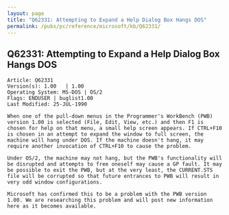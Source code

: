 ```yaml
---
layout: page
title: "Q62331: Attempting to Expand a Help Dialog Box Hangs DOS"
permalink: /pubs/pc/reference/microsoft/kb/Q62331/
---
```


## Q62331: Attempting to Expand a Help Dialog Box Hangs DOS

	Article: Q62331
	Version(s): 1.00   | 1.00
	Operating System: MS-DOS | OS/2
	Flags: ENDUSER | buglist1.00
	Last Modified: 25-JUL-1990
	
	When one of the pull-down menus in the Programmer's WorkBench (PWB)
	version 1.00 is selected (File, Edit, View, etc.) and then F1 is
	chosen for help on that menu, a small help screen appears. If CTRL+F10
	is chosen in an attempt to expand the window to full screen, the
	machine will hang under DOS. If the machine doesn't hang, it may
	require another invocation of CTRL+F10 to cause the problem.
	
	Under OS/2, the machine may not hang, but the PWB's functionality will
	be disrupted and attempts to free oneself may cause a GP fault. It may
	be possible to exit the PWB, but at the very least, the CURRENT.STS
	file will be corrupted so that future entrances to PWB will result in
	very odd window configurations.
	
	Microsoft has confirmed this to be a problem with the PWB version
	1.00. We are researching this problem and will post new information
	here as it becomes available.
